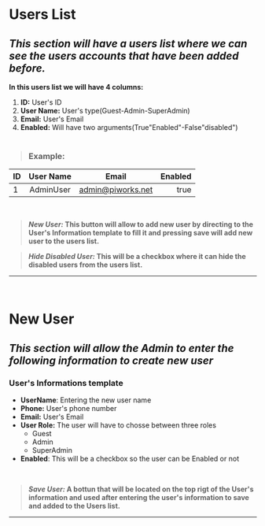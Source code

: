 # **Users List**
  ## _This section will have a users list where we can see the users accounts that have been added before._ 

  **In this users list we will have 4 columns:**
   1. **ID:** User's ID
   2. **User Name:** User's type(Guest-Admin-SuperAdmin)
   3. **Email:** User's Email
   4. **Enabled:** Will have two arguments(True"Enabled"-False"disabled")
$~~~~~~~~~~~$

   >### Example:

   | ID | User Name      | Email                       | Enabled |
   |----|:--------------:|:---------------------------:| -------:|
   | 1  | AdminUser      | admin@piworks.net           | true    |
$~~~~~~~~~~~$

  > **_New User:_ This button will allow to add new user by directing to the User's Information template to fill it and pressing save will add new user to the users list.** 

  > **_Hide Disabled User:_ This will be a checkbox where it can hide the disabled users from the users list.**

---
$~~~~~~~~~~~$

# **New User** 

## _This section will allow the Admin to enter the following information to create new user_

### User's Informations template 

- **UserName**: Entering the new user name
- **Phone:** User's phone number
- **Email:** User's Email
- **User Role:** The user will have to chosse between three roles
  - Guest
  - Admin
  - SuperAdmin
- **Enabled**: This will be a checkbox so the user can be Enabled or not

$~~~~~~~~~~~$

> **_Save User:_ A bottun that will be located on the top rigt of the User's information and used after entering the user's information to save and added to the Users list.**
___


